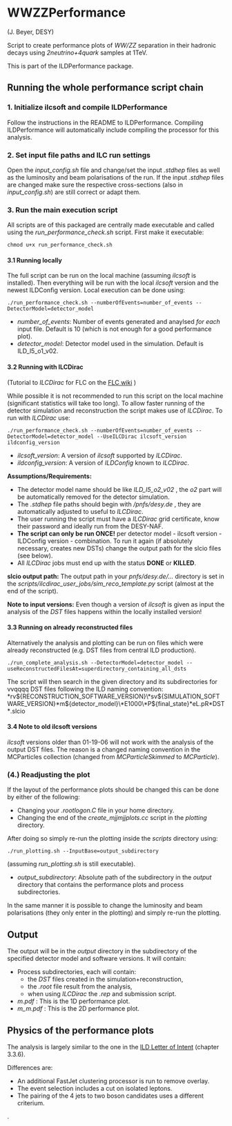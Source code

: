 # WWZZPerformance
(J. Beyer, DESY)

Script to create performance plots of *WW/ZZ* separation in their hadronic decays using *2neutrino+4quark* samples at 1TeV.

This is part of the ILDPerformance package.

## Running the whole performance script chain

### 1. Initialize ilcsoft and compile ILDPerformance
Follow the instructions in the README to ILDPerformance.
Compiling ILDPerformance will automatically include compiling the processor for this analysis.

### 2. Set input file paths and ILC run settings
Open the *input_config.sh* file and change/set the input *.stdhep* files as well as the luminosity and beam polarisations of the run.
If the input *.stdhep* files are changed make sure the respective cross-sections (also in *input_config.sh*) are still correct or adapt them.



### 3. Run the main execution script
All scripts are of this packaged are centrally made executable and called using the *run_performance_check.sh* script.
First make it executable:
```shell
chmod u+x run_performance_check.sh
```

#### 3.1 Running locally
The full script can be run on the local machine (assuming *ilcsoft* is installed). Then everything will be run with the local *ilcsoft* version and the newest ILDConfig version. Local execution can be done using:
```shell
./run_performance_check.sh --numberOfEvents=number_of_events --DetectorModel=detector_model
```
- *number_of_events*: Number of events generated and anaylsed *for each* input file. Default is 10 (which is not enough for a good performance plot).
- *detector_model*: Detector model used in the simulation. Default is ILD_l5_o1_v02.


#### 3.2 Running with ILCDirac

(Tutorial to *ILCDirac* for FLC on the [FLC wiki](http://flcwiki.desy.de/ILCDirac) )

While possible it is not recommended to run this script on the local machine (significant statistics will take too long). To allow faster running of the detector simulation and reconstruction the script makes use of *ILCDirac*. To run with *ILCDirac* use:
```shell
./run_performance_check.sh --numberOfEvents=number_of_events --DetectorModel=detector_model --UseILCDirac ilcsoft_version ildconfig_version
```
- *ilcsoft_version*: A version of *ilcsoft* supported by *ILCDirac*.
- *ildconfig_version*: A version of *ILDConfig* known to *ILCDirac*.

**Assumptions/Requirements:**
- The detector model name should be like *ILD_l5_o2_v02* , the *o2* part will be automatically removed for the detector simulation.
- The *.stdhep* file paths should begin with */pnfs/desy.de* , they are automatically adjusted to useful to *ILCDirac*.
- The user running the script must have a *ILCDirac* grid certificate, know their password and ideally run from the DESY-NAF.
- **The script can only be run ONCE!** per detector model - ilcsoft version - ILDConfig version - combination. To run it again (if absolutely necessary, creates new DSTs) change the output path for the slcio files (see below).
- All *ILCDirac* jobs must end up with the status **DONE** or **KILLED**.

**slcio output path:** The output path in your *pnfs/desy.de/...* directory is set in the *scripts/ilcdirac_user_jobs/sim_reco_template.py* script (almost at the end of the script).

**Note to input versions:** Even though a version of *ilcsoft* is given as input the analysis of the *DST* files happens within the locally installed version!

#### 3.3 Running on already reconstructed files
Alternatively the analysis and plotting can be run on files which were already reconstructed (e.g. DST files from central ILD production).

```shell
./run_complete_analysis.sh --DetectorModel=detector_model --useReconstructedFilesAt=superdirectory_containing_all_dsts 
```

The script will then search in the given directory and its subdirectories for vvqqqq DST files following the ILD naming convention: 
\*rv${RECONSTRUCTION_SOFTWARE_VERSION}\*sv${SIMULATION_SOFTWARE_VERSION}\*m${detector_model}\*E1000\*P${final_state}\*eL.pR\*DST\*.slcio

#### 3.4 Note to old ilcsoft versions

*ilcsoft* versions older than 01-19-06 will not work with the analysis of the output DST files. The reason is a changed naming convention in the MCParticles collection (changed from *MCParticleSkimmed* to *MCParticle*).


### (4.) Readjusting the plot

If the layout of the performance plots should be changed this can be done by either of the following:

- Changing your *.rootlogon.C* file in your home directory.
- Changing the end of the *create_mjjmjjplots.cc* script in the *plotting* directory.

After doing so simply re-run the plotting inside the *scripts* directory using:
```shell
./run_plotting.sh --InputBase=output_subdirectory
```
(assuming *run_plotting.sh* is still executable).

- *output_subdirectory*: Absolute path of the subdirectory in the *output* directory that contains the performance plots and process subdirectories.

In the same manner it is possible to change the luminosity and beam polarisations (they only enter in the plotting) and simply re-run the plotting.

##  Output
The output will be in the *output* directory in the subdirectory of the specified detector model and software versions.
It will contain:

- Process subdirectories, each will contain:
  - the *DST* files created in the simulation+reconstruction,
  - the *.root* file result from the analysis,
  - when using *ILCDirac* the *.rep* and submission script.
- *m.pdf* : This is the 1D performance plot.
- *m_m.pdf* : This is the 2D performance plot.


## Physics of the performance plots

The analysis is largely similar to the one in the [ILD Letter of Intent](https://arxiv.org/abs/1006.3396) (chapter 3.3.6).

Differences are:

- An additional FastJet clustering processor is run to remove overlay.
- The event selection includes a cut on isolated leptons.
- The pairing of the 4 jets to two boson candidates uses a different criterium.




















.
